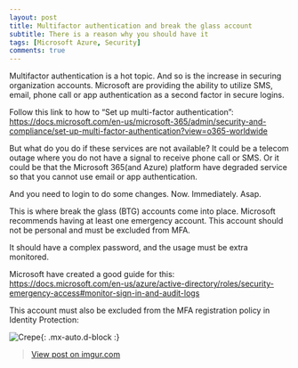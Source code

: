 ```yaml
---
layout: post
title: Multifactor authentication and break the glass account
subtitle: There is a reason why you should have it
tags: [Microsoft Azure, Security]
comments: true
---
```



Multifactor authentication is a hot topic. And so is the increase in securing organization accounts.
Microsoft are providing the ability to utilize SMS, email, phone call or app authentication as a second factor in secure logins.

Follow this link to how to “Set up multi-factor authentication”:
https://docs.microsoft.com/en-us/microsoft-365/admin/security-and-compliance/set-up-multi-factor-authentication?view=o365-worldwide

But what do you do if these services are not available? 
It could be a telecom outage where you do not have a signal to receive phone call or SMS. 
Or it could be that the Microsoft 365(and Azure) platform have degraded service so that you cannot use email or app authentication.

And you need to login to do some changes. Now. Immediately. Asap.

This is where break the glass (BTG) accounts come into place. 
Microsoft recommends having at least one emergency account. This account should not be personal and must be excluded from MFA.

It should have a complex password, and the usage must be extra monitored.

Microsoft have created a good guide for this: 
https://docs.microsoft.com/en-us/azure/active-directory/roles/security-emergency-access#monitor-sign-in-and-audit-logs

This account must also be excluded from the MFA registration policy in Identity Protection:


![Crepe](https://i.imgur.com/x2BNTtf.png){: .mx-auto.d-block :}




<blockquote class="imgur-embed-pub" lang="en" data-id="fj90szT"><a href="https://imgur.com/fj90szT">View post on imgur.com</a></blockquote><script async src="//s.imgur.com/min/embed.js" charset="utf-8"></script>